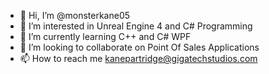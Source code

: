 - 👋 Hi, I’m @monsterkane05
- 👀 I’m interested in Unreal Engine 4 and C# Programming
- 🌱 I’m currently learning C++ and C# WPF
- 💞️ I’m looking to collaborate on Point Of Sales Applications 
- 📫 How to reach me kanepartridge@gigatechstudios.com

<!---
monsterkane05/monsterkane05 is a ✨ special ✨ repository because its `README.md` (this file) appears on your GitHub profile.
You can click the Preview link to take a look at your changes.
--->
